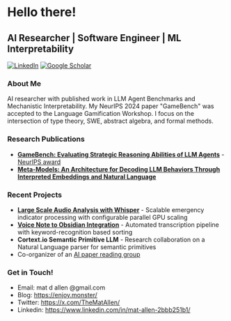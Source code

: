 # Hello there!

## AI Researcher | Software Engineer | ML Interpretability
[![LinkedIn](https://img.shields.io/badge/LinkedIn-Connect-blue?style=flat-square&logo=linkedin)](https://www.linkedin.com/in/mat-allen-2bbb251b1/)
[![Google Scholar](https://img.shields.io/badge/Google%20Scholar-Profile-blue?style=flat-square&logo=google-scholar)](https://scholar.google.com/citations?hl=en&user=k0UGdtsAAAAJ)

### About Me
AI researcher with published work in LLM Agent Benchmarks and Mechanistic Interpretability. My NeurIPS 2024 paper "GameBench" was accepted to the Language Gamification Workshop. I focus on the intersection of type theory, SWE, abstract algebra, and formal methods.

### Research Publications
- **[GameBench: Evaluating Strategic Reasoning Abilities of LLM Agents](https://arxiv.org/abs/2406.06613)** - [NeurIPS award](https://neurips.cc/virtual/2024/106557)
- **[Meta-Models: An Architecture for Decoding LLM Behaviors Through Interpreted Embeddings and Natural Language](https://arxiv.org/abs/2410.02472)**

### Recent Projects
- **[Large Scale Audio Analysis with Whisper](https://github.com/doomdagadiggiedahdah/copterSpotWhisper)** - Scalable emergency indicator processing with configurable parallel GPU scaling
- **[Voice Note to Obsidian Integration](https://github.com/doomdagadiggiedahdah/fleetingNotes)** - Automated transcription pipeline with keyword-recognition based sorting
- **Cortext.io Semantic Primitive LLM** - Research collaboration on a Natural Language parser for semantic primitives
- Co-organizer of an [AI paper reading group](https://noisebridgeai.xyz/)

### Get in Touch!
- Email: mat d allen @gmail.com
- Blog: https://enjoy.monster/
- Twitter: https://x.com/TheMatAllen/
- Linkedin: https://www.linkedin.com/in/mat-allen-2bbb251b1/
